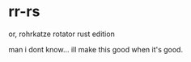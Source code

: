 # rr-rs

or, rohrkatze rotator rust edition

man i dont know... ill make this good when it's good.

